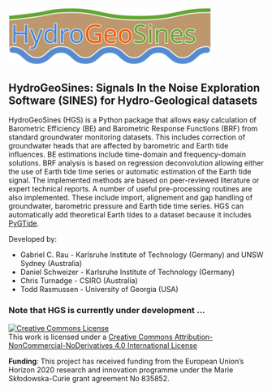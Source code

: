 <img src="https://github.com/HydroGeoSines/HydroGeoSines/blob/master/logo/HGS_v0.svg" width="400" />

## HydroGeoSines: Signals In the Noise Exploration Software (SINES) for Hydro-Geological datasets

HydroGeoSines (HGS) is a Python package that allows easy calculation of Barometric Efficiency (BE) and Barometric Response Functions (BRF) from standard groundwater monitoring datasets. This includes correction of groundwater heads that are affected by barometric and Earth tide influences. BE estimations include time-domain and frequency-domain solutions. BRF analysis is based on regression deconvolution allowing either the use of Earth tide time series or automatic estimation of the Earth tide signal. The implemented methods are based on peer-reviewed literature or expert technical reports. A number of useful pre-processing routines are also implemented. These include import, alignement and gap handling of groundwater, barometric pressure and Earth tide time series. HGS can automatically add theoretical Earth tides to a dataset because it includes [PyGTide](https://github.com/hydrogeoscience/pygtide).

Developed by:
* Gabriel C. Rau - Karlsruhe Institute of Technology (Germany) and UNSW Sydney (Australia)
* Daniel Schweizer - Karlsruhe Institute of Technology (Germany)
* Chris Turnadge - CSIRO (Australia)
* Todd Rasmussen - University of Georgia (USA)

### Note that HGS is currently under development ...

<a rel="license" href="http://creativecommons.org/licenses/by-nc-nd/4.0/"><img alt="Creative Commons License" style="border-width:0" src="https://i.creativecommons.org/l/by-nc-nd/4.0/88x31.png" /></a><br />This work is licensed under a <a rel="license" href="http://creativecommons.org/licenses/by-nc-nd/4.0/">Creative Commons Attribution-NonCommercial-NoDerivatives 4.0 International License</a>

**Funding**: This project has received funding from the European Union’s Horizon 2020 research and innovation programme under the Marie Skłodowska-Curie grant agreement No 835852.
